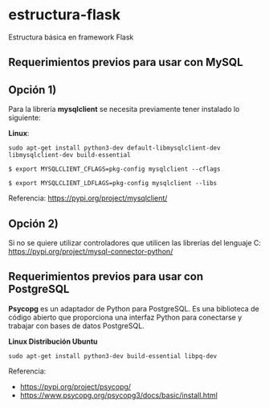 # estructura-flask
Estructura básica en framework Flask

## Requerimientos previos para usar con MySQL

## Opción 1)

 Para la librería **mysqlclient** se necesita previamente tener instalado lo siguiente:

**Linux**:

`sudo apt-get install python3-dev default-libmysqlclient-dev libmysqlclient-dev build-essential`

`$ export MYSQLCLIENT_CFLAGS=pkg-config mysqlclient --cflags`

`$ export MYSQLCLIENT_LDFLAGS=pkg-config mysqlclient --libs`

Referencia: https://pypi.org/project/mysqlclient/

## Opción 2)

Si no se quiere utilizar controladores que utilicen las librerías del lenguaje C:
https://pypi.org/project/mysql-connector-python/

## Requerimientos previos para usar con PostgreSQL
**Psycopg** es un adaptador de Python para PostgreSQL. Es una biblioteca de código abierto que proporciona una interfaz Python para conectarse y trabajar con bases de datos PostgreSQL.

**Linux Distribución Ubuntu**

`sudo apt-get install python3-dev build-essential libpq-dev`

Referencia:
- https://pypi.org/project/psycopg/
- https://www.psycopg.org/psycopg3/docs/basic/install.html
